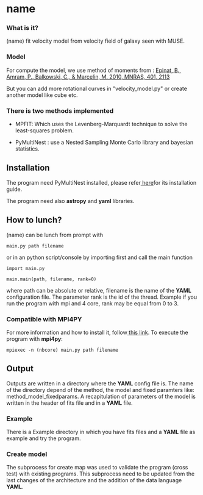 # name

### What is it?
(name) fit velocity model from velocity field of galaxy seen with MUSE. 


### Model

For compute the model, we use method of moments from :
<a href="http://adsabs.harvard.edu/abs/2010MNRAS.401.2113E">
Epinat, B., Amram, P., Balkowski, C., & Marcelin, M. 2010, MNRAS, 401, 2113</a>

But you can add more rotational curves in "velocity_model.py" or create another model like cube etc.

### There is two methods implemented

- MPFIT: Which uses the Levenberg-Marquardt technique to solve the
 least-squares problem.

- PyMultiNest : use a Nested Sampling Monte Carlo library and bayesian statistics.

## Installation

The program need PyMultiNest installed, please refer<a href="https://johannesbuchner.github.io/PyMultiNest/"> here</a>for 
its installation guide.

The program need also **astropy** and **yaml** libraries.

## How to lunch?
(name) can be lunch from prompt with
```
main.py path filename
```
or in an python script/console by importing first and call the main function
```
import main.py
    
main.main(path, filename, rank=0)
```

where path can be absolute or relative, filename is the name of the **YAML** configuration file. The parameter rank is the id of the thread.
Example if you run the program with mpi and 4 core, rank may be equal from 0 to 3.

### Compatible with MPI4PY

For more information and how to install it, follow<a href="http://pythonhosted.org/mpi4py/"> this link<a/>.
To execute the program with **mpi4py**:
```
mpiexec -n (nbcore) main.py path filename
```
## Output

Outputs are written in a directory where the **YAML** config file is. The name of the directory depend of the method, the model and fixed paramters like: 
method_model_fixedparams. A recapitulation of parameters of the model is written in the header of fits file and in a **YAML** file. 

### Example
There is a Example directory in which you have fits files and a **YAML** file as example and try the program.

### Create model

The subprocess for create map was used to validate the program (cross test) with existing programs.
This subprocess need to be updated from the last changes of the architecture and the addition of the data language **YAML**.
